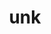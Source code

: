 ---
layout: dictionary_entry
title: unk
parent: Common Words
last_modified_date: 2021-10-20

word: unk
see_also:
  - "unkrat"
transcriptions:
  - ˈʌŋk
translations:
  - "no"
  - "not"
  - "do not"
examples:
  - bzo: "Affektion **unk** enbeas."
    eng: "Love **does not** exist."
  - bzo: "Yu **unk** apri so duz?"
    eng: "Do you **not** like it?"
---
